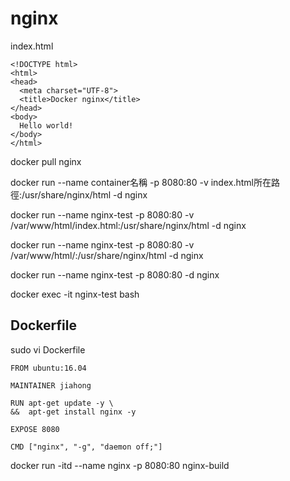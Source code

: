 # nginx

index.html
~~~
<!DOCTYPE html>
<html>
<head>
  <meta charset="UTF-8">
  <title>Docker nginx</title>
</head>
<body>
  Hello world!
</body>
</html>
~~~

docker pull nginx

docker run --name container名稱 -p 8080:80 -v index.html所在路徑:/usr/share/nginx/html -d nginx

docker run --name nginx-test -p 8080:80 -v /var/www/html/index.html:/usr/share/nginx/html -d nginx

docker run --name nginx-test -p 8080:80 -v /var/www/html/:/usr/share/nginx/html -d nginx

docker run --name nginx-test -p 8080:80 -d nginx

docker exec -it nginx-test bash

##  Dockerfile
sudo vi Dockerfile
~~~
FROM ubuntu:16.04

MAINTAINER jiahong

RUN apt-get update -y \
&&  apt-get install nginx -y

EXPOSE 8080

CMD ["nginx", "-g", "daemon off;"]
~~~
docker run -itd  --name nginx -p 8080:80 nginx-build
